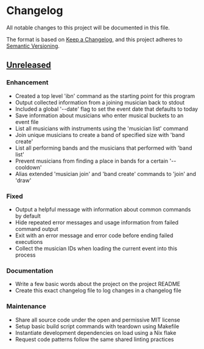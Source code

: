 # Changelog

All notable changes to this project will be documented in this file.

The format is based on [Keep a Changelog][changelog], and this project adheres
to [Semantic Versioning][semver].

## [Unreleased]

### Enhancement

- Created a top level 'ibn' command as the starting point for this program
- Output collected information from a joining musician back to stdout
- Included a global '--date' flag to set the event date that defaults to today
- Save information about musicians who enter musical buckets to an event file
- List all musicians with instruments using the 'musician list' command
- Join unique musicians to create a band of specified size with 'band create'
- List all performing bands and the musicians that performed with 'band list'
- Prevent musicians from finding a place in bands for a certain '--cooldown'
- Alias extended 'musician join' and 'band create' commands to 'join' and 'draw'

### Fixed

- Output a helpful message with information about common commands by default
- Hide repeated error messages and usage information from failed command output
- Exit with an error message and error code before ending failed executions
- Collect the musician IDs when loading the current event into this process

### Documentation

- Write a few basic words about the project on the project README
- Create this exact changelog file to log changes in a changelog file

### Maintenance

- Share all source code under the open and permissive MIT license
- Setup basic build script commands with teardown using Makefile
- Instantiate development dependencies on load using a Nix flake
- Request code patterns follow the same shared linting practices

<!-- a collection of links -->
[changelog]: https://keepachangelog.com/en/1.1.0/
[semver]: https://semver.org/spec/v2.0.0.html

<!-- a collection of releases -->
[Unreleased]: https://github.com/zimeg/instant-band-night/compare/HEAD
